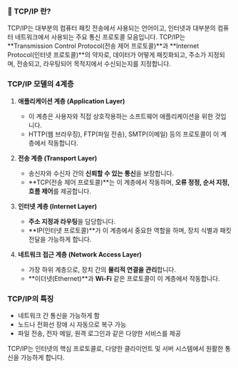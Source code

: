 ### 🧐 TCP/IP 란?
TCP/IP는 대부분의 컴퓨터 패킷 전송에서 사용되는 언어이고, 인터넷과 대부분의 컴퓨터 네트워크에서 사용되는 주요 통신 프로토콜 모음입니다. 
TCP/IP는 **Transmission Control Protocol(전송 제어 프로토콜)**과 
**Internet Protocol(인터넷 프로토콜)**의 약자로, 데이터가 어떻게 패킷화되고, 주소가 지정되며, 전송되고, 라우팅되어 목적지에서 수신되는지를 지정합니다.

### TCP/IP 모델의 4계층

1. **애플리케이션 계층 (Application Layer)**
   - 이 계층은 사용자와 직접 상호작용하는 소프트웨어 애플리케이션을 위한 것입니다.
   - HTTP(웹 브라우징), FTP(파일 전송), SMTP(이메일) 등의 프로토콜이 이 계층에서 작동합니다.

2. **전송 계층 (Transport Layer)**
   - 송신자와 수신자 간의 **신뢰할 수 있는 통신**을 보장합니다.
   - **TCP(전송 제어 프로토콜)**는 이 계층에서 작동하며, **오류 정정, 순서 지정, 흐름 제어**를 제공합니다.

3. **인터넷 계층 (Internet Layer)**
   - **주소 지정과 라우팅**을 담당합니다.
   - **IP(인터넷 프로토콜)**가 이 계층에서 중요한 역할을 하며, 장치 식별과 패킷 전달을 가능하게 합니다.

4. **네트워크 접근 계층 (Network Access Layer)**
   - 가장 하위 계층으로, 장치 간의 **물리적 연결을 관리**합니다.
   - **이더넷(Ethernet)**과 **Wi-Fi** 같은 프로토콜이 이 계층에서 작동합니다.

### TCP/IP의 특징
- 네트워크 간 통신을 가능하게 함
- 노드나 전화선 장애 시 자동으로 복구 가능
- 파일 전송, 전자 메일, 원격 로그인과 같은 다양한 서비스를 제공

TCP/IP는 인터넷의 핵심 프로토콜로, 다양한 클라이언트 및 서버 시스템에서 원활한 통신을 가능하게 합니다.

[이미지 출처]: https://hahahoho5915.tistory.com/15
